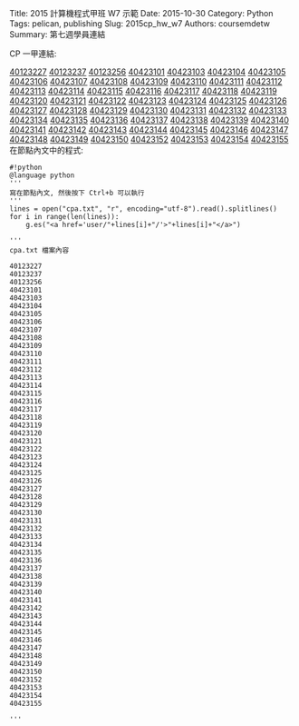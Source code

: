 Title: 2015 計算機程式甲班 W7 示範
Date: 2015-10-30
Category: Python
Tags: pelican, publishing
Slug: 2015cp_hw_w7
Authors: coursemdetw
Summary: 第七週學員連結

CP  一甲連結:

<a href='user/40123227/'>40123227</a>
<a href='user/40123237/'>40123237</a>
<a href='user/40123256/'>40123256</a>
<a href='user/40423101/'>40423101</a>
<a href='user/40423103/'>40423103</a>
<a href='user/40423104/'>40423104</a>
<a href='user/40423105/'>40423105</a>
<a href='user/40423106/'>40423106</a>
<a href='user/40423107/'>40423107</a>
<a href='user/40423108/'>40423108</a>
<a href='user/40423109/'>40423109</a>
<a href='user/40423110/'>40423110</a>
<a href='user/40423111/'>40423111</a>
<a href='user/40423112/'>40423112</a>
<a href='user/40423113/'>40423113</a>
<a href='user/40423114/'>40423114</a>
<a href='user/40423115/'>40423115</a>
<a href='user/40423116/'>40423116</a>
<a href='user/40423117/'>40423117</a>
<a href='user/40423118/'>40423118</a>
<a href='user/40423119/'>40423119</a>
<a href='user/40423120/'>40423120</a>
<a href='user/40423121/'>40423121</a>
<a href='user/40423122/'>40423122</a>
<a href='user/40423123/'>40423123</a>
<a href='user/40423124/'>40423124</a>
<a href='user/40423125/'>40423125</a>
<a href='user/40423126/'>40423126</a>
<a href='user/40423127/'>40423127</a>
<a href='user/40423128/'>40423128</a>
<a href='user/40423129/'>40423129</a>
<a href='user/40423130/'>40423130</a>
<a href='user/40423131/'>40423131</a>
<a href='user/40423132/'>40423132</a>
<a href='user/40423133/'>40423133</a>
<a href='user/40423134/'>40423134</a>
<a href='user/40423135/'>40423135</a>
<a href='user/40423136/'>40423136</a>
<a href='user/40423137/'>40423137</a>
<a href='user/40423138/'>40423138</a>
<a href='user/40423139/'>40423139</a>
<a href='user/40423140/'>40423140</a>
<a href='user/40423141/'>40423141</a>
<a href='user/40423142/'>40423142</a>
<a href='user/40423143/'>40423143</a>
<a href='user/40423144/'>40423144</a>
<a href='user/40423145/'>40423145</a>
<a href='user/40423146/'>40423146</a>
<a href='user/40423147/'>40423147</a>
<a href='user/40423148/'>40423148</a>
<a href='user/40423149/'>40423149</a>
<a href='user/40423150/'>40423150</a>
<a href='user/40423152/'>40423152</a>
<a href='user/40423153/'>40423153</a>
<a href='user/40423154/'>40423154</a>
<a href='user/40423155/'>40423155</a>
在節點內文中的程式:

    #!python
    @language python
    '''
    寫在節點內文, 然後按下 Ctrl+b 可以執行
    '''
    lines = open("cpa.txt", "r", encoding="utf-8").read().splitlines()
    for i in range(len(lines)):
        g.es("<a href='user/"+lines[i]+"/'>"+lines[i]+"</a>")
        
    '''
    cpa.txt 檔案內容
    
    40123227
    40123237
    40123256
    40423101
    40423103
    40423104
    40423105
    40423106
    40423107
    40423108 
    40423109
    40423110
    40423111
    40423112
    40423113
    40423114
    40423115
    40423116
    40423117
    40423118
    40423119
    40423120
    40423121
    40423122
    40423123
    40423124
    40423125
    40423126
    40423127
    40423128
    40423129
    40423130
    40423131
    40423132
    40423133
    40423134
    40423135
    40423136
    40423137
    40423138
    40423139
    40423140
    40423141
    40423142
    40423143
    40423144
    40423145
    40423146
    40423147
    40423148
    40423149
    40423150
    40423152
    40423153
    40423154
    40423155

    '''
